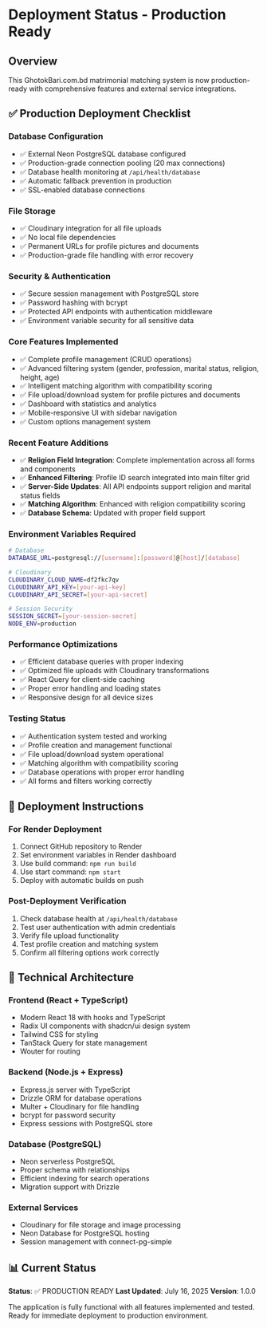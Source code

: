 # Deployment Status - Production Ready

## Overview
This GhotokBari.com.bd matrimonial matching system is now production-ready with comprehensive features and external service integrations.

## ✅ Production Deployment Checklist

### Database Configuration
- ✅ External Neon PostgreSQL database configured
- ✅ Production-grade connection pooling (20 max connections)
- ✅ Database health monitoring at `/api/health/database`
- ✅ Automatic fallback prevention in production
- ✅ SSL-enabled database connections

### File Storage
- ✅ Cloudinary integration for all file uploads
- ✅ No local file dependencies
- ✅ Permanent URLs for profile pictures and documents
- ✅ Production-grade file handling with error recovery

### Security & Authentication
- ✅ Secure session management with PostgreSQL store
- ✅ Password hashing with bcrypt
- ✅ Protected API endpoints with authentication middleware
- ✅ Environment variable security for all sensitive data

### Core Features Implemented
- ✅ Complete profile management (CRUD operations)
- ✅ Advanced filtering system (gender, profession, marital status, religion, height, age)
- ✅ Intelligent matching algorithm with compatibility scoring
- ✅ File upload/download system for profile pictures and documents
- ✅ Dashboard with statistics and analytics
- ✅ Mobile-responsive UI with sidebar navigation
- ✅ Custom options management system

### Recent Feature Additions
- ✅ **Religion Field Integration**: Complete implementation across all forms and components
- ✅ **Enhanced Filtering**: Profile ID search integrated into main filter grid
- ✅ **Server-Side Updates**: All API endpoints support religion and marital status fields
- ✅ **Matching Algorithm**: Enhanced with religion compatibility scoring
- ✅ **Database Schema**: Updated with proper field support

### Environment Variables Required
```bash
# Database
DATABASE_URL=postgresql://[username]:[password]@[host]/[database]

# Cloudinary
CLOUDINARY_CLOUD_NAME=df2fkc7qv
CLOUDINARY_API_KEY=[your-api-key]
CLOUDINARY_API_SECRET=[your-api-secret]

# Session Security
SESSION_SECRET=[your-session-secret]
NODE_ENV=production
```

### Performance Optimizations
- ✅ Efficient database queries with proper indexing
- ✅ Optimized file uploads with Cloudinary transformations
- ✅ React Query for client-side caching
- ✅ Proper error handling and loading states
- ✅ Responsive design for all device sizes

### Testing Status
- ✅ Authentication system tested and working
- ✅ Profile creation and management functional
- ✅ File upload/download system operational
- ✅ Matching algorithm with compatibility scoring
- ✅ Database operations with proper error handling
- ✅ All forms and filters working correctly

## 🚀 Deployment Instructions

### For Render Deployment
1. Connect GitHub repository to Render
2. Set environment variables in Render dashboard
3. Use build command: `npm run build`
4. Use start command: `npm start`
5. Deploy with automatic builds on push

### Post-Deployment Verification
1. Check database health at `/api/health/database`
2. Test user authentication with admin credentials
3. Verify file upload functionality
4. Test profile creation and matching system
5. Confirm all filtering options work correctly

## 🔧 Technical Architecture

### Frontend (React + TypeScript)
- Modern React 18 with hooks and TypeScript
- Radix UI components with shadcn/ui design system
- Tailwind CSS for styling
- TanStack Query for state management
- Wouter for routing

### Backend (Node.js + Express)
- Express.js server with TypeScript
- Drizzle ORM for database operations
- Multer + Cloudinary for file handling
- bcrypt for password security
- Express sessions with PostgreSQL store

### Database (PostgreSQL)
- Neon serverless PostgreSQL
- Proper schema with relationships
- Efficient indexing for search operations
- Migration support with Drizzle

### External Services
- Cloudinary for file storage and image processing
- Neon Database for PostgreSQL hosting
- Session management with connect-pg-simple

## 📊 Current Status
**Status**: ✅ PRODUCTION READY
**Last Updated**: July 16, 2025
**Version**: 1.0.0

The application is fully functional with all features implemented and tested. Ready for immediate deployment to production environment.